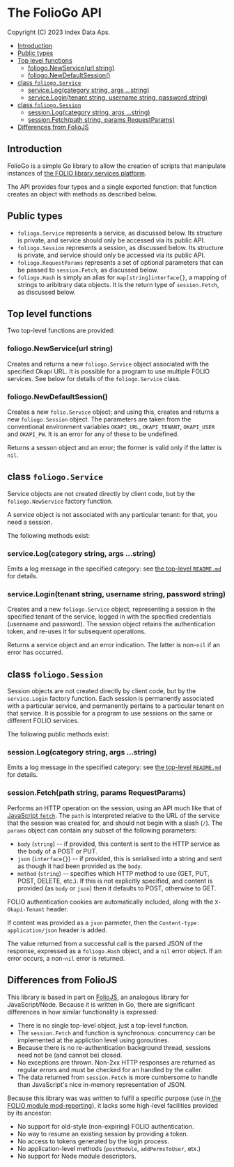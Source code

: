 # The FolioGo API

Copyright (C) 2023 Index Data Aps.

<!-- md2toc -l 2 api.md -->
* [Introduction](#introduction)
* [Public types](#public-types)
* [Top level functions](#top-level-functions)
    * [foliogo.NewService(url string)](#foliogonewserviceurl-string)
    * [foliogo.NewDefaultSession()](#foliogonewdefaultsession)
* [class `foliogo.Service`](#class-foliogoservice)
    * [service.Log(category string, args ...string)](#servicelogcategory-string-args-string)
    * [service.Login(tenant string, username string, password string)](#servicelogintenant-string-username-string-password-string)
* [class `foliogo.Session`](#class-foliogosession)
    * [session.Log(category string, args ...string)](#sessionlogcategory-string-args-string)
    * [session.Fetch(path string, params RequestParams)](#sessionfetchpath-string-params-requestparams)
* [Differences from FolioJS](#differences-from-foliojs)



## Introduction

FolioGo is a simple Go library to allow the creation of scripts that manipulate instances of [the FOLIO library services platform](https://www.folio.org/).

The API provides four types and a single exported function: that function creates an object with methods as described below.



## Public types

* `foliogo.Service` represents a service, as discussed below. Its structure is private, and service should only be accessed via its public API.
* `foliogo.Session` represents a session, as discussed below. Its structure is private, and service should only be accessed via its public API.
* `foliogo.RequestParams` represents a set of optional parameters that can be passed to `session.Fetch`, as discussed below.
* `foliogo.Hash` is simply an alias for `map[string]interface{}`, a mapping of strings to aribitrary data objects. It is the return type of `session.Fetch`, as discussed below.



## Top level functions

Two top-level functions are provided:


### foliogo.NewService(url string)

Creates and returns a new `foliogo.Service` object associated with the specified Okapi URL. It is possible for a program to use multiple FOLIO services. See below for details of the `foliogo.Service` class.


### foliogo.NewDefaultSession()

Creates a new `folio.Service` object; and using this, creates and returns a new `foliogo.Session` object. The parameters are taken from the conventional environment variables
`OKAPI_URL`,
`OKAPI_TENANT`,
`OKAPI_USER`
and
`OKAPI_PW`.
It is an error for any of these to be undefined.

Returns a sesson object and an error; the former is valid only if the latter is `nil`.


## class `foliogo.Service`

Service objects are not created directly by client code, but by the `foliogo.NewService` factory function.

A service object is not associated with any particular tenant: for that, you need a session.

The following methods exist:


### service.Log(category string, args ...string)

Emits a log message in the specified category: see [the top-level `README.md`](../README.md#logging) for details.


### service.Login(tenant string, username string, password string)

Creates and a new `foliogo.Service` object, representing a session in the specified tenant of the service, logged in with the specified credentials (username and password). The session object retains the authentication token, and re-uses it for subsequent operations.

Returns a service object and an error indication. The latter is non-`nil` if an error has occurred.



## class `foliogo.Session`

Session objects are not created directly by client code, but by the `service.Login` factory function. Each session is permanently associated with a particular service, and permanently pertains to a particular tenant on that service. It is possible for a program to use sessions on the same or different FOLIO services.

The following public methods exist:


### session.Log(category string, args ...string)

Emits a log message in the specified category: see [the top-level `README.md`](../README.md#logging) for details.


### session.Fetch(path string, params RequestParams)

Performs an HTTP operation on the session, using an API much like that of [JavaScript `fetch`](https://developer.mozilla.org/en-US/docs/Web/API/fetch). The `path` is interpreted relative to the URL of the service that the session was created for, and should not begin with a slash (`/`). The `params` object can contain any subset of the following parameters:

* `body` (`string`) -- if provided, this content is sent to the HTTP service as the body of a POST or PUT.
* `json` (`interface{}`) -- if provided, this is serialised into a string and sent as though it had been provided as the `body`.
* `method` (`string`) -- specifies which HTTP method to use (GET, PUT, POST, DELETE, etc.). If this is not explicitly specified, and content is provided (as `body` or `json`) then it defaults to POST, otherwise to GET.

FOLIO authentication cookies are automatically included, along with the `X-Okapi-Tenant` header.

If content was provided as a `json` parmeter, then the `Content-type: application/json` header is added.

The value returned from a successful call is the parsed JSON of the response, expressed as a `foliogo.Hash` object, and a `nil` error object. If an error occurs, a non-`nil` error is returned.



## Differences from FolioJS

This library is based in part on [FolioJS](https://github.com/indexdata/foliojs), an analogous library for JavaScript/Node. Because it is written in Go, there are significant differences in how similar functionality is expressed:

* There is no single top-level object, just a top-level function.
* The `session.Fetch` and function is synchronous: concurrency can be implemented at the appliction level using goroutines.
* Because there is no re-authentication background thread, sessions need not be (and cannot be) closed.
* No exceptions are thrown. Non-2xx HTTP responses are returned as regular errors and must be checked for an handled by the caller.
* The data returned from `session.Fetch` is more cumbersome to handle than JavaScript's nice in-memory representation of JSON.

Because this library was was written to fulfil a specific purpose (use in[ the FOLIO module mod-reporting](https://github.com/indexdata/mod-reporting)), it lacks some high-level facilities provided by its ancestor:

* No support for old-style (non-expiring) FOLIO authentication.
* No way to resume an existing session by providing a token.
* No access to tokens generated by the login process.
* No application-level methods (`postModule`, `addPermsToUser`, etx.)
* No support for Node module descriptors.



